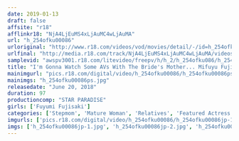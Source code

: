 ```yaml
---
date: 2019-01-13
draft: false
affsite: "r18"
afflinkr18: "NjA4LjEuMS4xLjAuMC4wLjAuMA"
url: "h_254ofku00086"
urloriginal: "http://www.r18.com/videos/vod/movies/detail/-/id=h_254ofku00086"
urlfinal: "http://media.r18.com/track/NjA4LjEuMS4xLjAuMC4wLjAuMA/videos/vod/movies/detail/-/id=h_254ofku00086"
samplevid: "awspv3001.r18.com/litevideo/freepv/h/h_2/h_254ofku086/h_254ofku086_dmb_w.mp4"
title: "I'm Gonna Watch Some AVs With The Bride's Mother... Mifuyu Fujisaki (46)"
mainimgurl: "pics.r18.com/digital/video/h_254ofku00086/h_254ofku00086ps.jpg"
mainimgs: "h_254ofku00086ps.jpg"
releasedate: "June 20, 2018"
duration: 97
productioncomp: "STAR PARADISE"
girls: ['Fuyumi Fujisaki']
categories: ['Stepmom', 'Mature Woman', 'Relatives', 'Featured Actress', 'Massage', 'Hi-Def']
imgurls: ['pics.r18.com/digital/video/h_254ofku00086/h_254ofku00086jp-1.jpg', 'pics.r18.com/digital/video/h_254ofku00086/h_254ofku00086jp-2.jpg', 'pics.r18.com/digital/video/h_254ofku00086/h_254ofku00086jp-3.jpg', 'pics.r18.com/digital/video/h_254ofku00086/h_254ofku00086jp-4.jpg', 'pics.r18.com/digital/video/h_254ofku00086/h_254ofku00086jp-5.jpg', 'pics.r18.com/digital/video/h_254ofku00086/h_254ofku00086jp-6.jpg', 'pics.r18.com/digital/video/h_254ofku00086/h_254ofku00086jp-7.jpg', 'pics.r18.com/digital/video/h_254ofku00086/h_254ofku00086jp-8.jpg', 'pics.r18.com/digital/video/h_254ofku00086/h_254ofku00086jp-9.jpg', 'pics.r18.com/digital/video/h_254ofku00086/h_254ofku00086jp-10.jpg', 'pics.r18.com/digital/video/h_254ofku00086/h_254ofku00086jp-11.jpg', 'pics.r18.com/digital/video/h_254ofku00086/h_254ofku00086jp-12.jpg', 'pics.r18.com/digital/video/h_254ofku00086/h_254ofku00086jp-13.jpg', 'pics.r18.com/digital/video/h_254ofku00086/h_254ofku00086jp-14.jpg', 'pics.r18.com/digital/video/h_254ofku00086/h_254ofku00086jp-15.jpg', 'pics.r18.com/digital/video/h_254ofku00086/h_254ofku00086jp-16.jpg', 'pics.r18.com/digital/video/h_254ofku00086/h_254ofku00086jp-17.jpg', 'pics.r18.com/digital/video/h_254ofku00086/h_254ofku00086jp-18.jpg', 'pics.r18.com/digital/video/h_254ofku00086/h_254ofku00086jp-19.jpg', 'pics.r18.com/digital/video/h_254ofku00086/h_254ofku00086jp-20.jpg']
imgs: ['h_254ofku00086jp-1.jpg', 'h_254ofku00086jp-2.jpg', 'h_254ofku00086jp-3.jpg', 'h_254ofku00086jp-4.jpg', 'h_254ofku00086jp-5.jpg', 'h_254ofku00086jp-6.jpg', 'h_254ofku00086jp-7.jpg', 'h_254ofku00086jp-8.jpg', 'h_254ofku00086jp-9.jpg', 'h_254ofku00086jp-10.jpg', 'h_254ofku00086jp-11.jpg', 'h_254ofku00086jp-12.jpg', 'h_254ofku00086jp-13.jpg', 'h_254ofku00086jp-14.jpg', 'h_254ofku00086jp-15.jpg', 'h_254ofku00086jp-16.jpg', 'h_254ofku00086jp-17.jpg', 'h_254ofku00086jp-18.jpg', 'h_254ofku00086jp-19.jpg', 'h_254ofku00086jp-20.jpg']
---
```


